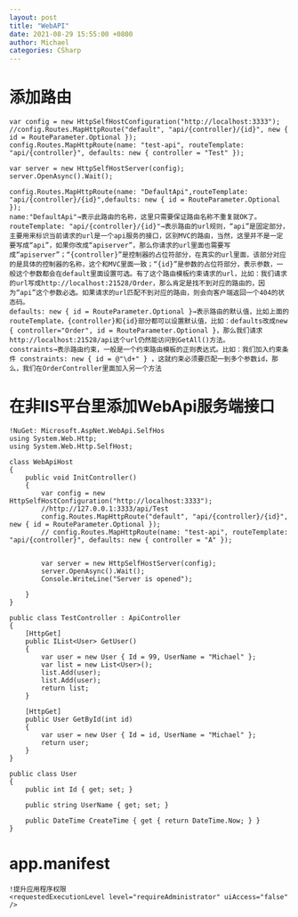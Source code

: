 ```yaml
---
layout: post
title: "WebAPI"
date: 2021-08-29 15:55:00 +0800
author: Michael
categories: CSharp
---
```


# 添加路由

	var config = new HttpSelfHostConfiguration("http://localhost:3333");
    //config.Routes.MapHttpRoute("default", "api/{controller}/{id}", new { id = RouteParameter.Optional });
    config.Routes.MapHttpRoute(name: "test-api", routeTemplate: "api/{controller}", defaults: new { controller = "Test" });

    var server = new HttpSelfHostServer(config);
    server.OpenAsync().Wait();

	config.Routes.MapHttpRoute(name: "DefaultApi",routeTemplate: "api/{controller}/{id}",defaults: new { id = RouteParameter.Optional });
	name:"DefaultApi"→表示此路由的名称，这里只需要保证路由名称不重复就OK了。
	routeTemplate: "api/{controller}/{id}"→表示路由的url规则，“api”是固定部分，主要用来标识当前请求的url是一个api服务的接口，区别MVC的路由，当然，这里并不是一定要写成“api”，如果你改成“apiserver”，那么你请求的url里面也需要写成“apiserver”；“{controller}”是控制器的占位符部分，在真实的url里面，该部分对应的是具体的控制器的名称，这个和MVC里面一致；“{id}”是参数的占位符部分，表示参数，一般这个参数都会在default里面设置可选。有了这个路由模板约束请求的url，比如：我们请求的url写成http://localhost:21528/Order，那么肯定是找不到对应的路由的，因为“api”这个参数必选。如果请求的url匹配不到对应的路由，则会向客户端返回一个404的状态码。
	defaults: new { id = RouteParameter.Optional }→表示路由的默认值，比如上面的routeTemplate，{controller}和{id}部分都可以设置默认值，比如：defaults改成new { controller="Order", id = RouteParameter.Optional }，那么我们请求http://localhost:21528/api这个url仍然能访问到GetAll()方法。
	constraints→表示路由约束，一般是一个约束路由模板的正则表达式。比如：我们加入约束条件 constraints: new { id = @"\d+" } ，这就约束必须要匹配一到多个参数id，那么，我们在OrderController里面加入另一个方法

# 在非IIS平台里添加WebApi服务端接口

	!NuGet: Microsoft.AspNet.WebApi.SelfHos
	using System.Web.Http;
	using System.Web.Http.SelfHost;

    class WebApiHost
    {
        public void InitController()
        {
            var config = new HttpSelfHostConfiguration("http://localhost:3333");
			//http://127.0.0.1:3333/api/Test
            config.Routes.MapHttpRoute("default", "api/{controller}/{id}", new { id = RouteParameter.Optional });
            // config.Routes.MapHttpRoute(name: "test-api", routeTemplate: "api/{controller}", defaults: new { controller = "A" });


            var server = new HttpSelfHostServer(config);
            server.OpenAsync().Wait();
            Console.WriteLine("Server is opened");

        }
    }

    public class TestController : ApiController
    {
        [HttpGet]
        public IList<User> GetUser()
        {
            var user = new User { Id = 99, UserName = "Michael" };
            var list = new List<User>();
            list.Add(user);
            list.Add(user);
            return list;
        }

        [HttpGet]
        public User GetById(int id)
        {
            var user = new User { Id = id, UserName = "Michael" };
            return user;
        }
    }

    public class User
    {
        public int Id { get; set; }

        public string UserName { get; set; }

        public DateTime CreateTime { get { return DateTime.Now; } }
    }

# app.manifest
	!提升应用程序权限
	<requestedExecutionLevel level="requireAdministrator" uiAccess="false" />